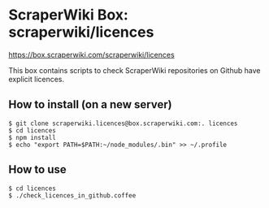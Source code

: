 # ScraperWiki Box: scraperwiki/licences #

https://box.scraperwiki.com/scraperwiki/licences

This box contains scripts to check ScraperWiki repositories on Github have explicit licences.

## How to install (on a new server) ##

    $ git clone scraperwiki.licences@box.scraperwiki.com:. licences
    $ cd licences
    $ npm install
    $ echo "export PATH=$PATH:~/node_modules/.bin" >> ~/.profile

## How to use ##

    $ cd licences
    $ ./check_licences_in_github.coffee